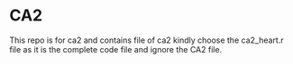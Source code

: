 # CA2
This repo is for ca2 and contains file of ca2 
kindly choose the ca2_heart.r file as it is the complete code file and ignore the CA2 file.
